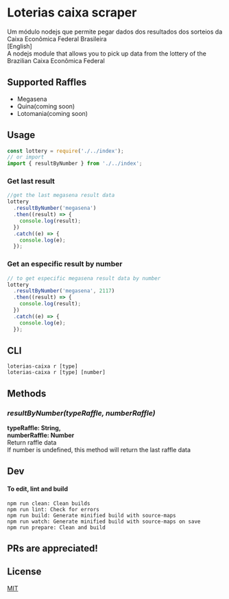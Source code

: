 # Loterias caixa scraper

Um módulo nodejs que permite pegar dados dos resultados dos sorteios da Caixa
Econômica Federal Brasileira <br> [English] <br> A nodejs module that allows you
to pick up data from the lottery of the Brazilian Caixa Econômica Federal

## Supported Raffles

- Megasena
- Quina(coming soon)
- Lotomania(coming soon)

## Usage

```javascript
const lottery = require('./../index');
// or import
import { resultByNumber } from './../index';
```

### Get last result

```javascript
//get the last megasena result data
lottery
  .resultByNumber('megasena')
  .then((result) => {
    console.log(result);
  })
  .catch((e) => {
    console.log(e);
  });
```

### Get an especific result by number

```javascript
// to get especific megasena result data by number
lottery
  .resultByNumber('megasena', 2117)
  .then((result) => {
    console.log(result);
  })
  .catch((e) => {
    console.log(e);
  });
```

## CLI

```console
loterias-caixa r [type]
loterias-caixa r [type] [number]
```

## Methods

### _resultByNumber(typeRaffle, numberRaffle)_

**typeRaffle: String,<br> numberRaffle: Number**<br> Return raffle data<br> If
number is undefined, this method will return the last raffle data

## Dev

#### To edit, lint and build

```
npm run clean: Clean builds
npm run lint: Check for errors
npm run build: Generate minified build with source-maps
npm run watch: Generate minified build with source-maps on save
npm run prepare: Clean and build
```

## PRs are appreciated!

## License

[MIT](https://github.com/luccasr73/loterias-caixa-scraper/blob/master/LICENCE)
